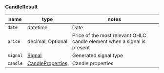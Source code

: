 ### CandleResult

| name | type | notes
| -- |-- |--
| `date` | datetime | Date
| `price` | decimal, Optional | Price of the most relevant OHLC candle element when a signal is present
| `signal` | [Signal]({{site.baseurl}}/guide/#signal) | Generated signal type
| `candle` | [CandleProperties]({{site.baseurl}}/guide/#candle) | Candle properties
